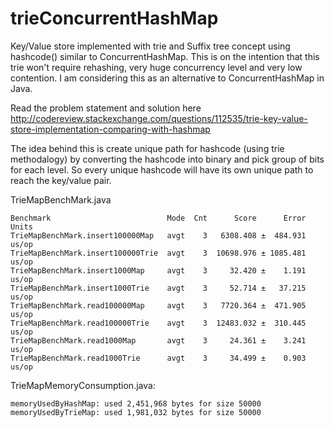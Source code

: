 # trieConcurrentHashMap
Key/Value store implemented with trie and Suffix tree concept using hashcode() similar to ConcurrentHashMap. This is on the intention that this trie won't require rehashing, very huge concurrency level and very low contention. I am considering this as an alternative to ConcurrentHashMap in Java.

Read the problem statement and solution here <BR>
http://codereview.stackexchange.com/questions/112535/trie-key-value-store-implementation-comparing-with-hashmap

The idea behind this is create unique path for hashcode (using trie methodalogy) by converting the hashcode into binary and pick group of bits for each level. So every unique hashcode will have its own unique path to reach the key/value pair.
  
  
TrieMapBenchMark.java
  
```  
Benchmark                          Mode  Cnt      Score      Error  Units
TrieMapBenchMark.insert100000Map   avgt    3   6308.408 ±  484.931  us/op
TrieMapBenchMark.insert100000Trie  avgt    3  10698.976 ± 1085.481  us/op
TrieMapBenchMark.insert1000Map     avgt    3     32.420 ±    1.191  us/op
TrieMapBenchMark.insert1000Trie    avgt    3     52.714 ±   37.215  us/op
TrieMapBenchMark.read100000Map     avgt    3   7720.364 ±  471.905  us/op
TrieMapBenchMark.read100000Trie    avgt    3  12483.032 ±  310.445  us/op
TrieMapBenchMark.read1000Map       avgt    3     24.361 ±    3.241  us/op
TrieMapBenchMark.read1000Trie      avgt    3     34.499 ±    0.903  us/op  
```
  
  
  
TrieMapMemoryConsumption.java:
```
memoryUsedByHashMap: used 2,451,968 bytes for size 50000
memoryUsedByTrieMap: used 1,981,032 bytes for size 50000  
```
